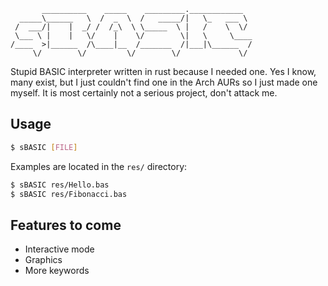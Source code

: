```
       __________    _____    _________.____________  
  _____\______   \  /  _  \  /   _____/|   \_   ___ \ 
 /  ___/|    |  _/ /  /_\  \ \_____  \ |   /    \  \/ 
 \___ \ |    |   \/    |    \/        \|   \     \____
/____  >|______  /\____|__  /_______  /|___|\______  /
     \/        \/         \/        \/             \/ 

```

Stupid BASIC interpreter written in rust because I needed one. Yes I know, many exist, but I just couldn't find one in the Arch AURs so I just made one myself. It is most certainly not a serious project, don't attack me.

## Usage
```sh
$ sBASIC [FILE]
```
Examples are located in the `res/` directory:
```sh
$ sBASIC res/Hello.bas
$ sBASIC res/Fibonacci.bas
```

## Features to come
- Interactive mode
- Graphics
- More keywords
